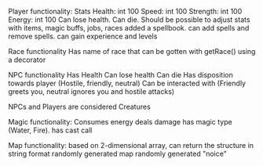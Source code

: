 
Player functionality:
Stats
Health: int 100
Speed: int 100
Strength: int 100
Energy: int 100
Can lose health.
Can die.
Should be possible to adjust stats with items, magic buffs, jobs, races
added a spellbook. can add spells and remove spells.
can gain experience and levels

Race functionality
Has name of race that can be gotten with getRace() using a decorator

NPC functionality
Has Health
Can lose health
Can die
Has disposition towards player (Hostile, friendly, neutral)
Can be interacted with (Friendly greets you, neutral ignores you and hostile attacks)

NPCs and Players are considered Creatures

Magic functionality:
Consumes energy
deals damage
has magic type (Water, Fire).
has cast call

Map functionality:
based on 2-dimensional array, can return the structure in string format
randomly generated map
randomly generated "noice"
